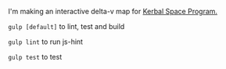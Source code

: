 I'm making an interactive delta-v map for [Kerbal Space Program.](https://kerbalspaceprogram.com/en/?page_id=7)

`gulp [default]` to lint, test and build

`gulp lint` to run js-hint

`gulp test` to test

